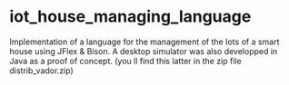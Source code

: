 # iot_house_managing_language
Implementation of a language for the management of the Iots of a smart house using JFlex & Bison. A desktop simulator was also developped in 
Java as a proof of concept. (you ll find this latter in the zip file distrib_vador.zip)
